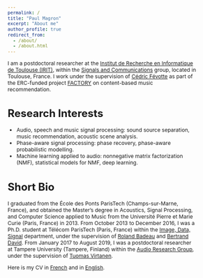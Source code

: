 ```yaml
---
permalink: /
title: "Paul Magron"
excerpt: "About me"
author_profile: true
redirect_from: 
  - /about/
  - /about.html
---
```


<style type="text/css">
  body{
  font-size: 9pt;
}
</style>

I am a postdoctoral researcher at the [Institut de Recherche en Informatique de Toulouse (IRIT)](https://www.irit.fr/), within the [Signals and Communications](http://sc.enseeiht.fr/) group, located in Toulouse, France. I work under the supervision of [Cédric Févotte](https://www.irit.fr/%7ECedric.Fevotte/) as part of the ERC-funded project [FACTORY](http://projectfactory.irit.fr/) on content-based music recommendation.

Research Interests
======

* Audio, speech and music signal processing: sound source separation, music recommendation, acoustic scene analysis.
* Phase-aware signal processing: phase recovery, phase-aware probabilistic modelling.
* Machine learning applied to audio: nonnegative matrix factorization (NMF), statistical models for NMF, deep learning.

Short Bio
======

I graduated from the École des Ponts ParisTech (Champs-sur-Marne, France), and obtained the Master’s degree in Acoustics, Signal Processing, and Computer Science applied to Music from the Université Pierre et Marie Curie (Paris, France) in 2013. From October 2013 to December 2016, I was a Ph.D. student at Télécom ParisTech (Paris, France) within the [Image, Data, Signal](http://www.ids.telecom-paristech.fr) department, under the supervision of [Roland Badeau](http://perso.telecom-paristech.fr/%7Erbadeau/) and [Bertrand David](http://perso.telecom-paristech.fr/%7Ebedavid/). From January 2017 to August 2019, I was a postdoctoral researcher at Tampere University (Tampere, Finland) within the [Audio Research Group](http://arg.cs.tut.fi/), under the supervision of [Tuomas Virtanen](http://www.cs.tut.fi/%7Etuomasv/).

Here is my CV in [French](/files/cv_fr.pdf) and in [English](/files/cv_en.pdf).
